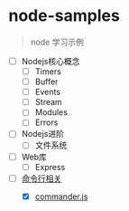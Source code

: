 # node-samples

> node 学习示例  

- [ ] Nodejs核心概念
  - [ ] Timers
  - [ ] Buffer
  - [ ] Events
  - [ ] Stream
  - [ ] Modules
  - [ ] Errors
- [ ] Nodejs进阶
  - [ ] 文件系统
- [ ] Web库
  - [ ] Express
- [ ] [命令行相关](./command-line)
  - [x] [commander.js](./command-line/commander)

